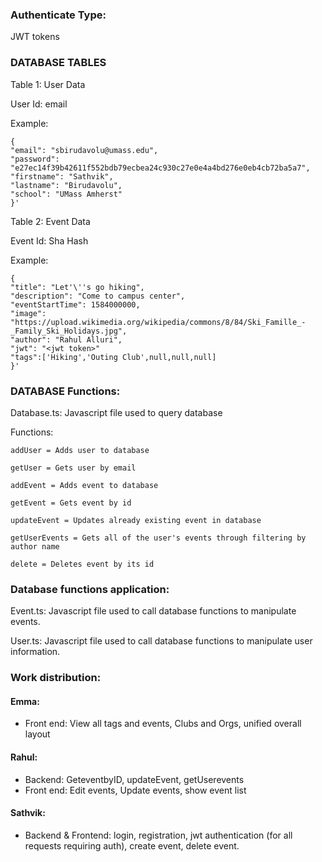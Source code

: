 ### Authenticate Type:
JWT tokens

### DATABASE TABLES
Table 1: User Data

User Id: email

Example:

    {
	"email": "sbirudavolu@umass.edu",
	"password": "e27ec14f39b42611f552bdb79ecbea24c930c27e0e4a4bd276e0eb4cb72ba5a7",
	"firstname": "Sathvik",
	"lastname": "Birudavolu",
	"school": "UMass Amherst"
    }'

Table 2: Event Data

Event Id: Sha Hash

Example:

    {
    "title": "Let'\''s go hiking",
    "description": "Come to campus center",
    "eventStartTime": 1584000000,
    "image": "https://upload.wikimedia.org/wikipedia/commons/8/84/Ski_Famille_-_Family_Ski_Holidays.jpg",
    "author": "Rahul Alluri",
    "jwt": "<jwt token>"
    "tags":['Hiking','Outing Club',null,null,null]
    }'

### DATABASE Functions:
Database.ts: Javascript file used to query database

Functions:

    addUser = Adds user to database

    getUser = Gets user by email

    addEvent = Adds event to database

    getEvent = Gets event by id

    updateEvent = Updates already existing event in database

    getUserEvents = Gets all of the user's events through filtering by author name

    delete = Deletes event by its id

### Database functions application:
Event.ts: Javascript file used to call database functions to manipulate events.

User.ts: Javascript file used to call database functions to manipulate user information.

### Work distribution: 

#### Emma: 

- Front end: View all tags and events, Clubs and Orgs, unified overall layout

#### Rahul: 

- Backend: GeteventbyID, updateEvent, getUserevents
- Front end: Edit events, Update events, show event list

#### Sathvik:

- Backend & Frontend: login, registration, jwt authentication (for all requests requiring auth), create event, delete event.